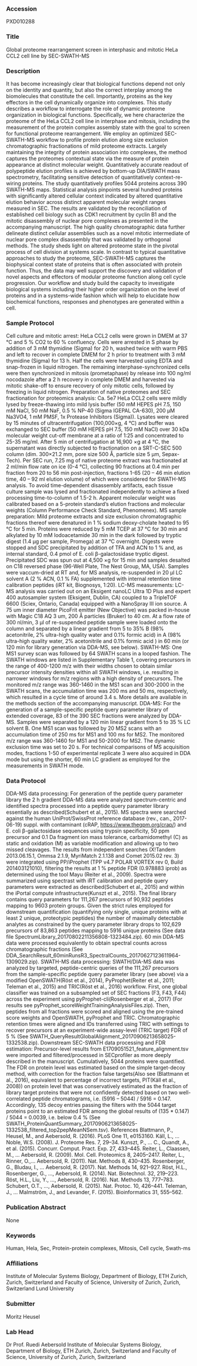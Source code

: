 ### Accession
PXD010288

### Title
Global proteome rearrangement screen in interphasic and mitotic HeLa CCL2 cell line by SEC-SWATH-MS

### Description
It has become increasingly clear that biological functions depend not only on the identity and quantity, but also the correct interplay among the biomolecules that constitute the cell. Importantly, proteins as the key effectors in the cell dynamically organize into complexes. This study describes a workflow to interrogate the role of dynamic proteome organization in biological functions.  Specifically, we here characterize the proteome of the HeLa CCL2 cell line in interphase and mitosis, including the measurement of the protein complex assembly state with the goal to screen for functional proteome rearrangement. We employ an optimized SEC-SWATH-MS workflow to profile protein elution along size exclusion chromatographic fractionations of mild proteome extracts. Largely maintaining the integrity of protein association into complexes, the method captures the proteomes contextual state via the measure of protein appearance at distinct molecular weight. Quantitatively accurate readout of polypeptide elution profiles is achieved by bottom-up DIA/SWATH mass spectrometry, facilitating sensitive detection of quantitatively context-re-wiring proteins. The study quantitatively profiles 5044 proteins across 390 SWATH-MS maps. Statistical analysis pinpoints several hundred proteins with significantly altered cellular context indicated by altered quantitative elution behavior across distinct apparent molecular weight ranges measured in SEC. The results are validated by the reconciliation of established cell biology such as CDK1 recruitment by cyclin B1 and the mitotic disassembly of nuclear pore complexes as presented in the accompanying manuscript. The high quality chromatographic data further delineate distinct cellular assemblies such as a novel mitotic intermediate of nuclear pore complex disassembly that was validated by orthogonal methods. The study sheds light on altered proteome state in the pivotal process of cell division at systems scale. In contrast to typical quantitative approaches to study the proteome, SEC-SWATH-MS captures the biophysical context state of proteins that is often associated with protein function. Thus, the data may well support the discovery and validation of novel aspects and effectors of modular proteome function along cell cycle progression. Our workflow and study build the capacity to investigate biological systems including their higher order organization on the level of proteins and in a systems-wide fashion which will help to elucidate how biochemical functions, responses and phenotypes are generated within a cell.

### Sample Protocol
Cell culture and mitotic arrest: HeLa CCL2 cells were grown in DMEM at 37 °C and 5 % CO2 to 60 % confluency. Cells were arrested in S phase by addition of 3 mM thymidine (Sigma) for 20 h, washed twice with warm PBS and left to recover in complete DMEM for 2 h prior to treatment with 3 mM thymidine (Sigma) for 13 h. Half the cells were harvested using EDTA and snap-frozen in liquid nitrogen. The remaining interphase-synchronized cells were then synchronized in mitosis (prometaphase) by release into 100 ng/ml nocodazole after a 2 h recovery in complete DMEM and harvested via mitotic shake-off to ensure recovery of only mitotic cells, followed by freezing in liquid nitrogen. Preparation of native proteomes and SEC fractionation for proteomics analysis: Ca. 5e7 HeLa CCL2 cells were mildly lysed by freeze-thawing into mild lysis buffer (50 mM HEPES pH 7.5, 150 mM NaCl, 50 mM NaF, 0.5 % NP-40 (Sigma IGEPAL CA-630), 200 µM Na3VO4, 1 mM PMSF, 1x Protease Inhibitors (Sigma)). Lysates were cleared by 15 minutes of ultracentrifugation (100,000×g, 4 °C) and buffer was exchanged to SEC buffer (50 mM HEPES pH 7.5, 150 mM NaCl) over 30 kDa molecular weight cut-off membrane at a ratio of 1:25 and concentrated to 25-35 mg/ml. After 5 min of centrifugation at 16,900 ×g at 4 °C, the supernatant was directly subjected to fractionation on a SRT-C-SEC 500 column (dim. 300×21.2 mm, pore size 500 Å, particle size 5 µm, Sepax-Tech). Per SEC run, 7.25 mg of native proteome extract was fractionated at 2 ml/min flow rate on ice (0-4 °C), collecting 90 fractions at 0.4 min per fraction from 20 to 56 min post-injection, fractions 1-65 (20 – 46 min elution time, 40 – 92 ml elution volume) of which were considered for SWATH-MS analysis. To avoid time-dependent disassembly artifacts, each tissue culture sample was lysed and fractionated independently to achieve a fixed processing time-to-column of 1.5-2 h. Apparent molecular weight was calibrated based on a 5-protein standard’s elution fractions and molecular weights (Column Performance Check Standard, Phenomenex).  MS sample preparation: Mild proteome extracts and size exclusion chromatographic fractions thereof were denatured in 1 % sodium deoxy-cholate heated to 95 °C for 5 min. Proteins were reduced by 5 mM TCEP at 37 °C for 30 min and alkylated by 10 mM Iodoacetamide 30 min in the dark followed by tryptic digest (1.4 µg per sample, Promega) at 37 °C overnight. Digests were stopped and SDC precipitated by addition of TFA and ACN to 1 % and, as internal standard, 0.4 pmol of E. coli β-galactosidase tryptic digest. Precipitated SDC was spun out at 4,500 ×g for 15 min and samples desalted on C18 reversed phase (96-Well Plate, The Nest Group, MA, USA). Samples were vaccum-dried at RT and, for MS analysis, re-suspended in 20 µl LC solvent A (2 % ACN, 0.1 % FA) supplemented with internal retention time calibration peptides (iRT kit, Biognosys, 1:20). LC-MS measurements: LC-MS analysis was carried out on an Eksigent nanoLC Ultra 1D Plus  and expert 400 autosampler system (Eksigent, Dublin, CA) coupled to a TripleTOF 6600 (Sciex, Ontario, Canada) equipped with a NanoSpray III ion source. A 75 um inner diameter PicoFrit emitter (New Objective) was packed in-house with Magic C18 AQ 3 um, 200 Å particles (Bruker) to 40 cm. At a flow rate of 300 nl/min,  3 µl of re-suspended peptide sample were loaded onto the column and separated by a linear gradient from 5 to 35% B (98% acetonitrile, 2% ultra-high quality water and 0.1% formic acid) in A (98% ultra-high quality water, 2% acetonitrile and 0.1% formic acid ) in 60 min (or 120 min for library generation via DDA-MS, see below). SWATH-MS: One MS1 survey scan was followed by 64 SWATH scans in a looped fashion. The SWATH windows are listed in Supplementary Table 1, covering precursors in the range of 400-1200 m/z with their widths chosen to obtain similar precursor intensity densities within all SWATH windows, i.e. resulting in narrower windows for m/z regions with a high density of precursors. The monitored m/z range was 360-1460 in the MS1 scan and 300-2000 in the SWATH scans, the accumulation time was 200 ms and 50 ms, respectively, which resulted in a cycle time of around 3.4 s. More details are available in the methods section of the accompanying manuscript. DDA-MS: For the generation of a sample-specific peptide query parameter library of extended coverage, 83 of the 390 SEC fractions were analyzed by DDA-MS. Samples were separated by a 120 min linear gradient from 5 to 35 % LC solvent B. One MS1 scan was followed by 20 MS2 scans with an accumulation time of 250 ms for MS1 and 100 ms for MS2. The monitored m/z range was 360-1460 for MS1 and 50-2000 for MS2. The dynamic exclusion time was set to 20 s. For technical comparisons of MS acquisition modes, fractions 1-50 of experimental replicate 3 were also acquired in DDA mode but using the shorter, 60 min LC gradient as employed for the measurements in SWATH mode.

### Data Protocol
DDA-MS data processing: For generation of the peptide query parameter library the 2 h gradient DDA-MS data were analyzed spectrum-centric and identified spectra processed into a peptide query parameter library essentially as described(Schubert et al., 2015). MS spectra were searched against the human UniProt/SwissProt reference database (rev., can., 2017-06-19) suppl. with contaminant (cRAP, https://www.thegpm.org/crap/) and E. coli β-galactosidase sequences using trypsin specificity, 50 ppm precursor and 0.1 Da fragment ion mass tolerance, carbamidomethyl (C) as static and oxidation (M) as variable modification and allowing up to two missed cleavages. The results from independent searches (X!Tandem 2013.06.15.1, Ommsa 2.1.9, MyriMatch 2.1.138 and Comet 2015.02 rev. 3) were integrated using PP/iProphet (TPP v4.7 POLAR VORTEX rev 0, Build 201403121010), filtering the results at 1 % peptide FDR (0.978883 iprob) as determined using the tool Mayu (Reiter et al., 2009). Spectra were summarized using spectrast with iRT calibration and peptide query parameters were extracted as described(Schubert et al., 2015) and within the iPortal compute infrastructure(Kunszt et al., 2015). The final library contains query parameters for 111,267 precursors of 90,932 peptides mapping to 9603 protein groups. Given the strict rules employed for downstream quantification (quantifying only single, unique proteins with at least 2 unique, proteotypic peptides) the number of maximally detectable analytes as constrained by the query parameter library drops to 102,629 precursors of 83,863 peptides mapping to 5916 unique proteins (See data file SpectrumLibrary_20170802211356808-1323484.zip). 60 min DDA-MS data were processed equivalently to obtain spectral counts across chromatographic fractions (See DDA_SearchResult_60minRunsR3_SpectralCounts_20170627123611964-1309029.zip). SWATH-MS data processing: SWATH/DIA-MS data was analyzed by targeted, peptide-centric queries of the 111,267 precursors from the sample-specific peptide query parameter library (see above) via a modified OpenSWATH(Röst et al., 2014), PyProphet(Reiter et al., 2011; Teleman et al., 2015) and TRIC(Röst et al., 2016) workflow. First, one global classifier was trained on a subsampled set of SEC fractions (F3, F43, F44) across the experiment using pyProphet-cli(Rosenberger et al., 2017) (For results see pyProphet_scoreWeightTrainingAnalysisFiles.zip). Then, peptides from all fractions were scored and aligned using the pre-trained score weights and OpenSWATH, pyProphet and TRIC. Chromatographic retention times were aligned and IDs transferred using TRIC with settings to recover precursors at an experiment-wide assay-level (TRIC target) FDR of 5 % (See SWATH_QueryResultGlobalAlignment_20170906213658025-1332538.zip). Downstream SEC-SWATH data processing and FDR estimation: Precursor-level results from E1709051521_feature_alignment.tsv were imported and filtered/processed in SECprofiler as more deeply described in the manuscript. Cumulatively, 5044 proteins were quantified. The FDR on protein level was estimated based on the simple target-decoy method, with correction for the fraction false targets(Also see (Blattmann et al., 2016), equivalent to percentage of incorrect targets, PIT(Käll et al., 2008)) on protein level that was conservatively estimated as the fraction of library target proteins that were not confidently detected based on two well-correlated peptide chromatograms, i.e. (5916 – 5044) / 5916 = 0.147. Accordingly, 135 decoy entries passing the filters with the 5044 target proteins point to an estimated FDR among the global results of (135 * 0.147) / 5044 = 0.0039, i.e. below 0.4 % (See SWATH_ProteinQuantSummary_20170906213658025-1332538_filtered_top2pepMeanNSem.tsv). References Blattmann, P., Heusel, M., and Aebersold, R. (2016). PLoS One 11, e0153160. Käll, L., … Noble, W.S. (2008). J. Proteome Res. 7, 29–34. Kunszt, P., … C., Quandt, A., et al. (2015). Concurr. Comput. Pract. Exp. 27, 433–445. Reiter, L., Claassen, M., … Aebersold, R. (2009). Mol. Cell. Proteomics 8, 2405–2417. Reiter, L., Rinner, O.,… Aebersold, R. (2011). Nat. Methods 8, 430–435. Rosenberger, G., Bludau, I., … Aebersold, R. (2017). Nat. Methods 14, 921–927. Röst, H.L., Rosenberger, G., …, Aebersold, R. (2014). Nat. Biotechnol. 32, 219–223. Röst, H.L., Liu, Y., …, Aebersold, R. (2016). Nat. Methods 13, 777–783. Schubert, O.T., …, Aebersold, R. (2015). Nat. Protoc. 10, 426–441. Teleman, J., … Malmström, J., and Levander, F. (2015). Bioinformatics 31, 555–562.

### Publication Abstract
None

### Keywords
Human, Hela, Sec, Protein-protein complexes, Mitosis, Cell cycle, Swath-ms

### Affiliations
Institute of Molecular Systems Biology, Department of Biology, ETH Zurich, Zurich, Switzerland and Faculty of Science, University of Zurich, Zurich, Switzerland
Lund University

### Submitter
Moritz Heusel

### Lab Head
Dr Prof. Ruedi Aebersold
Institute of Molecular Systems Biology, Department of Biology, ETH Zurich, Zurich, Switzerland and Faculty of Science, University of Zurich, Zurich, Switzerland


